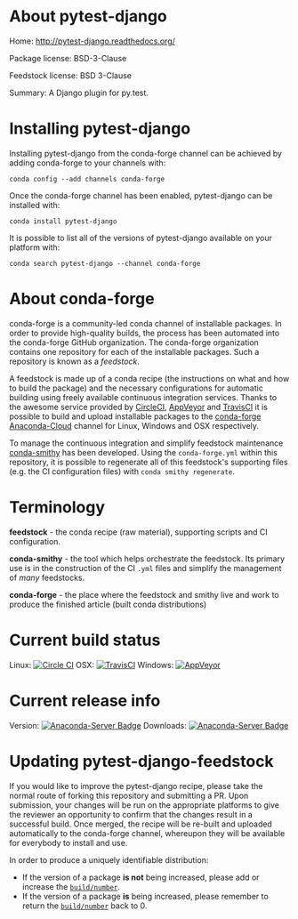 About pytest-django
===================

Home: http://pytest-django.readthedocs.org/

Package license: BSD-3-Clause

Feedstock license: BSD 3-Clause

Summary: A Django plugin for py.test.



Installing pytest-django
========================

Installing pytest-django from the conda-forge channel can be achieved by adding conda-forge to your channels with:

```
conda config --add channels conda-forge
```

Once the conda-forge channel has been enabled, pytest-django can be installed with:

```
conda install pytest-django
```

It is possible to list all of the versions of pytest-django available on your platform with:

```
conda search pytest-django --channel conda-forge
```


About conda-forge
=================

conda-forge is a community-led conda channel of installable packages.
In order to provide high-quality builds, the process has been automated into the
conda-forge GitHub organization. The conda-forge organization contains one repository 
for each of the installable packages. Such a repository is known as a *feedstock*.

A feedstock is made up of a conda recipe (the instructions on what and how to build
the package) and the necessary configurations for automatic building using freely
available continuous integration services. Thanks to the awesome service provided by
[CircleCI](https://circleci.com/), [AppVeyor](http://www.appveyor.com/)
and [TravisCI](https://travis-ci.org/) it is possible to build and upload installable
packages to the [conda-forge](https://anaconda.org/conda-forge)
[Anaconda-Cloud](http://docs.anaconda.org/) channel for Linux, Windows and OSX respectively.

To manage the continuous integration and simplify feedstock maintenance
[conda-smithy](http://github.com/conda-forge/conda-smithy) has been developed.
Using the ``conda-forge.yml`` within this repository, it is possible to regenerate all of
this feedstock's supporting files (e.g. the CI configuration files) with ``conda smithy regenerate``.


Terminology
===========

**feedstock** - the conda recipe (raw material), supporting scripts and CI configuration.

**conda-smithy** - the tool which helps orchestrate the feedstock.
                   Its primary use is in the construction of the CI ``.yml`` files
                   and simplify the management of *many* feedstocks.

**conda-forge** - the place where the feedstock and smithy live and work to
                  produce the finished article (built conda distributions)

Current build status
====================

Linux: [![Circle CI](https://circleci.com/gh/conda-forge/pytest-django-feedstock.svg?style=svg)](https://circleci.com/gh/conda-forge/pytest-django-feedstock)
OSX: [![TravisCI](https://travis-ci.org/conda-forge/pytest-django-feedstock.svg?branch=master)](https://travis-ci.org/conda-forge/pytest-django-feedstock) 
Windows: [![AppVeyor](https://ci.appveyor.com/api/projects/status/github/conda-forge/pytest-django-feedstock?svg=True)](https://ci.appveyor.com/project/conda-forge/pytest-django-feedstock/branch/master)

Current release info
====================
Version: [![Anaconda-Server Badge](https://anaconda.org/conda-forge/pytest-django/badges/version.svg)](https://anaconda.org/conda-forge/pytest-django)
Downloads: [![Anaconda-Server Badge](https://anaconda.org/conda-forge/pytest-django/badges/downloads.svg)](https://anaconda.org/conda-forge/pytest-django)


Updating pytest-django-feedstock
================================

If you would like to improve the pytest-django recipe, please take the normal
route of forking this repository and submitting a PR. Upon submission, your changes will
be run on the appropriate platforms to give the reviewer an opportunity to confirm that the
changes result in a successful build. Once merged, the recipe will be re-built and uploaded
automatically to the conda-forge channel, whereupon they will be available for everybody to
install and use.

In order to produce a uniquely identifiable distribution:
 * If the version of a package **is not** being increased, please add or increase
   the [``build/number``](http://conda.pydata.org/docs/building/meta-yaml.html#build-number-and-string). 
 * If the version of a package **is** being increased, please remember to return
   the [``build/number``](http://conda.pydata.org/docs/building/meta-yaml.html#build-number-and-string)
   back to 0.
